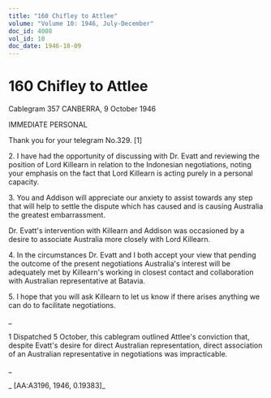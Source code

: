 ```yaml
---
title: "160 Chifley to Attlee"
volume: "Volume 10: 1946, July-December"
doc_id: 4008
vol_id: 10
doc_date: 1946-10-09
---
```


# 160 Chifley to Attlee

Cablegram 357 CANBERRA, 9 October 1946

IMMEDIATE PERSONAL

Thank you for your telegram No.329. [1]

2\. I have had the opportunity of discussing with Dr. Evatt and reviewing the position of Lord Killearn in relation to the Indonesian negotiations, noting your emphasis on the fact that Lord Killearn is acting purely in a personal capacity.

3\. You and Addison will appreciate our anxiety to assist towards any step that will help to settle the dispute which has caused and is causing Australia the greatest embarrassment.

Dr. Evatt's intervention with Killearn and Addison was occasioned by a desire to associate Australia more closely with Lord Killearn.

4\. In the circumstances Dr. Evatt and I both accept your view that pending the outcome of the present negotiations Australia's interest will be adequately met by Killearn's working in closest contact and collaboration with Australian representative at Batavia.

5\. I hope that you will ask Killearn to let us know if there arises anything we can do to facilitate negotiations.

_

1 Dispatched 5 October, this cablegram outlined Attlee's conviction that, despite Evatt's desire for direct Australian representation, direct association of an Australian representative in negotiations was impracticable.

_

_ [AA:A3196, 1946, 0.19383]_

